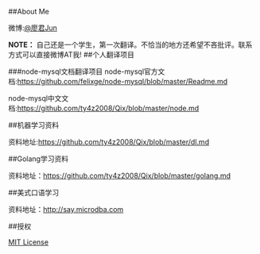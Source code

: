 

##About Me

微博:[@廖君Jun](http://weibo.com/ty4z2008)

**NOTE：** 自己还是一个学生，第一次翻译。不恰当的地方还希望不吝批评。联系方式可以直接微博AT我!
##个人翻译项目

###node-mysql文档翻译项目
node-mysql官方文档:https://github.com/felixge/node-mysql/blob/master/Readme.md

node-mysql中文文档:https://github.com/ty4z2008/Qix/blob/master/node.md

##机器学习资料

资料地址:https://github.com/ty4z2008/Qix/blob/master/dl.md

##Golang学习资料

资料地址：https://github.com/ty4z2008/Qix/blob/master/golang.md


##美式口语学习

资料地址：http://say.microdba.com


##授权

[MIT License](https://github.com/ty4z2008/Qix/blob/master/License.md)
